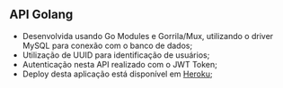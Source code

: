## API Golang

- Desenvolvida usando Go Modules e Gorrila/Mux, utilizando o driver MySQL para conexão com o banco de dados;
- Utilização de UUID para identificação de usuários;
- Autenticação nesta API realizado com o JWT Token;
- Deploy desta aplicação está disponível em [Heroku](https://go-app--backend.herokuapp.com);
